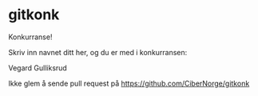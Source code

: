 gitkonk
=======

Konkurranse!

Skriv inn navnet ditt her, og du er med i konkurransen:

Vegard Gulliksrud

Ikke glem å sende pull request på https://github.com/CiberNorge/gitkonk
